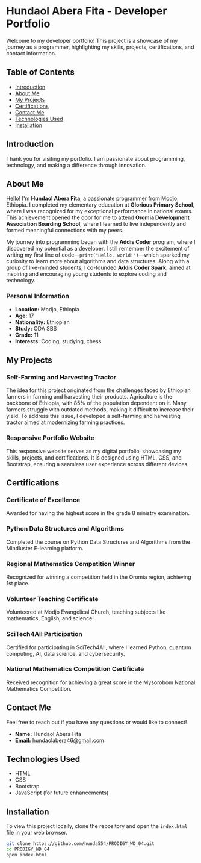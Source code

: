 # Hundaol Abera Fita - Developer Portfolio

Welcome to my developer portfolio! This project is a showcase of my journey as a programmer, highlighting my skills, projects, certifications, and contact information.

## Table of Contents
- [Introduction](#introduction)
- [About Me](#about-me)
- [My Projects](#my-projects)
- [Certifications](#certifications)
- [Contact Me](#contact-me)
- [Technologies Used](#technologies-used)
- [Installation](#installation)

## Introduction

Thank you for visiting my portfolio. I am passionate about programming, technology, and making a difference through innovation.

## About Me

Hello! I'm **Hundaol Abera Fita**, a passionate programmer from Modjo, Ethiopia. I completed my elementary education at **Glorious Primary School**, where I was recognized for my exceptional performance in national exams. This achievement opened the door for me to attend **Oromia Development Association Boarding School**, where I learned to live independently and formed meaningful connections with my peers.

My journey into programming began with the **Addis Coder** program, where I discovered my potential as a developer. I still remember the excitement of writing my first line of code—`print("Hello, world!")`—which sparked my curiosity to learn more about algorithms and data structures. Along with a group of like-minded students, I co-founded **Addis Coder Spark**, aimed at inspiring and encouraging young students to explore coding and technology.

### Personal Information
- **Location:** Modjo, Ethiopia
- **Age:** 17
- **Nationality:** Ethiopian
- **Study:** ODA SBS
- **Grade:** 11
- **Interests:** Coding, studying, chess

## My Projects

### Self-Farming and Harvesting Tractor
The idea for this project originated from the challenges faced by Ethiopian farmers in farming and harvesting their products. Agriculture is the backbone of Ethiopia, with 85% of the population dependent on it. Many farmers struggle with outdated methods, making it difficult to increase their yield. To address this issue, I developed a self-farming and harvesting tractor aimed at modernizing farming practices.

### Responsive Portfolio Website
This responsive website serves as my digital portfolio, showcasing my skills, projects, and certifications. It is designed using HTML, CSS, and Bootstrap, ensuring a seamless user experience across different devices.

## Certifications

### Certificate of Excellence
Awarded for having the highest score in the grade 8 ministry examination.

### Python Data Structures and Algorithms
Completed the course on Python Data Structures and Algorithms from the Mindluster E-learning platform.

### Regional Mathematics Competition Winner
Recognized for winning a competition held in the Oromia region, achieving 1st place.

### Volunteer Teaching Certificate
Volunteered at Modjo Evangelical Church, teaching subjects like mathematics, English, and science.

### SciTech4All Participation
Certified for participating in SciTech4All, where I learned Python, quantum computing, AI, data science, and cybersecurity.

### National Mathematics Competition Certificate
Received recognition for achieving a great score in the Mysorobom National Mathematics Competition.

## Contact Me

Feel free to reach out if you have any questions or would like to connect!

- **Name:** Hundaol Abera Fita
- **Email:** [hundaolabera46@gmail.com](mailto:hundaolabera46@gmail.com)

## Technologies Used

- HTML
- CSS
- Bootstrap
- JavaScript (for future enhancements)

## Installation

To view this project locally, clone the repository and open the `index.html` file in your web browser.

```bash
git clone https://github.com/hunda554/PRODIGY_WD_04.git
cd PRODIGY_WD_04
open index.html
